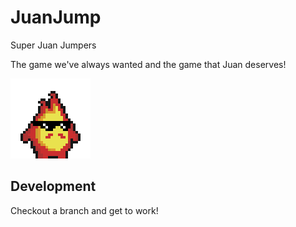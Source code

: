 # JuanJump
 Super Juan Jumpers

The game we've always wanted and the game that Juan deserves!

![](git_assets/juan_idle.gif)

## Development
Checkout a branch and get to work!